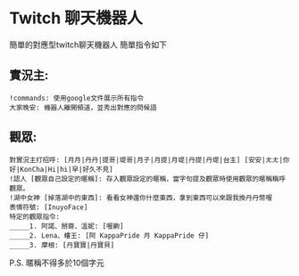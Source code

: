# Twitch 聊天機器人
簡單的對應型twitch聊天機器人
簡單指令如下

## 實況主:

    !commands: 使用google文件展示所有指令
    大家晚安: 機器人離開頻道，並秀出對應的問候語
    
## 觀眾:

    對實況主打招呼: [月月|丹丹|提哥|堤哥|月子|月提|月堤|丹提|丹堤|台主] [安安|ㄤㄤ|你好|KonCha|Hi|hi|早|好久不見]
    !認人 [觀眾自己設定的暱稱]: 存入觀眾設定的暱稱，當字句提及觀眾時使用觀眾的暱稱稱呼觀眾。
    !湖中女神 [掉落湖中的東西]: 看看女神還你什麼東西，拿到東西可以來跟我換丹丹幣喔
    表情符號: [InuyoFace]
    特定的觀眾指令:
    _____1. 阿諾、掰齋、溫妮: [喔齁]
    _____2. Lena、樓王: [阿 KappaPride 月 KappaPride 仔]
    _____3. 摩根: [丹寶寶|丹寶貝]
    
P.S. 暱稱不得多於10個字元
